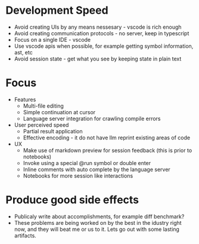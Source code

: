 # Development Speed

- Avoid creating UIs by any means nessesary - vscode is rich enough
- Avoid creating communication protocols - no server, keep in typescript
- Focus on a single IDE - vscode
- Use vscode apis when possible, for example getting symbol information, ast, etc
- Avoid session state - get what you see by keeping state in plain text

# Focus

- Features
  - Multi-file editing
  - Simple continuation at cursor
  - Language server integration for crawling compile errors
- User perceived speed
  - Partial result application
  - Effective encoding - it do not have llm reprint existing areas of code
- UX
  - Make use of markdown preview for session feedback (this is prior to notebooks)
  - Invoke using a special @run symbol or double enter
  - Inline comments with auto complete by the language server
  - Notebooks for more session like interactions

# Produce good side effects

- Publicaly write about accomplishments, for example diff benchmark?
- These problems are being worked on by the best in the idustry right now, and they will beat me or us to it. Lets go out with some lasting artifacts.
